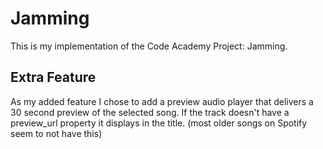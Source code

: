# Jamming
This is my implementation of the Code Academy Project: Jamming.

## Extra Feature
As my added feature I chose to add a preview audio player that delivers a 30 second preview of the selected song. If the track doesn't have a preview_url property it displays in the title. (most older songs on Spotify seem to not have this)